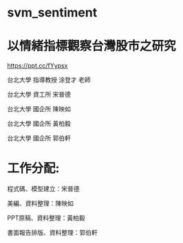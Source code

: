 # svm_sentiment
# 以情緒指標觀察台灣股市之研究

https://ppt.cc/fYypsx

台北大學 指導教授 涂登才 老師

台北大學 資工所 宋晉德

台北大學 國企所 陳映如

台北大學 國企所 黃柏毅

台北大學 國企所 郭伯軒

# 工作分配:

程式碼、模型建立：宋晉德

美編、資料整理：陳映如

PPT原稿、資料整理：黃柏毅

書面報告排版、資料整理：郭伯軒


